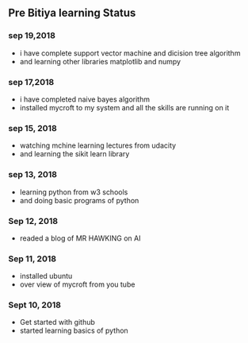 ## Pre Bitiya learning Status
### sep 19,2018
* i have complete support vector machine and dicision tree algorithm
* and learning other libraries matplotlib and numpy
### sep 17,2018
* i have completed naive bayes algorithm
* installed mycroft to my system and all the skills are running on it
### sep 15, 2018
* watching mchine learning lectures from udacity
* and learning the sikit learn library
### sep 13, 2018
* learning python from w3 schools
* and doing basic programs of python
### Sep 12, 2018
* readed a blog of MR HAWKING on AI

### Sep 11, 2018
* installed ubuntu
* over view of mycroft from you tube
 
### Sept 10, 2018
* Get started with github
* started learning basics of python


